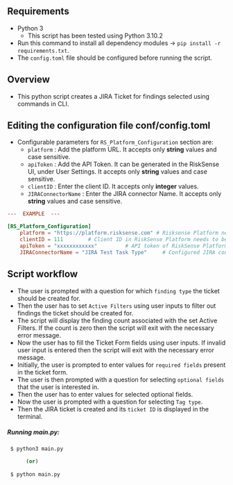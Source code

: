 ## Requirements

 - Python 3
    - This script has been tested using Python 3.10.2
 - Run this command to install all dependency modules -> `pip install -r requirements.txt`.
 - The `config.toml` file should be configured before running the script.


## Overview

 - This python script creates a JIRA Ticket for findings selected using commands in CLI.


## Editing the configuration file conf/config.toml

 - Configurable parameters for `RS_Platform_Configuration` section are:
	- `platform` : Add the platform URL. It accepts only __string__ values and case sensitive.
	- `apiToken` : Add the API Token. It can be generated in the RiskSense UI, under User Settings. It accepts only __string__ values and case sensitive.
	- `clientID` : Enter the client ID. It accepts only __integer__ values.	 
	- `JIRAConnectorName` : Enter the JIRA connector Name. It accepts only __string__ values and case sensitive.


```toml
---  EXAMPLE  ---

[RS_Platform_Configuration]
	platform = "https://platform.risksense.com" # Risksense Platform needs to be filled
	clientID = 111        # Client ID in RiskSense Platform needs to be filled
	apiToken = "xxxxxxxxxxxx"         # API token of RiskSense Platform accont needs to be filled	
	JIRAConnectorName = "JIRA Test Task Type"     # Configured JIRA connector in RS Platform

```

## Script workflow

 - The user is prompted with a question for which `finding type` the ticket should be created for.
 - Then the user has to set `Active Filters` using user inputs to filter out findings the ticket should be created for.
 - The script will display the finding count associated with the set Active Filters. If the count is zero then the script will exit with the necessary error message.
 - Now the user has to fill the Ticket Form fields using user inputs. If invalid user input is entered then the script will exit with the necessary error message.
 - Initially, the user is prompted to enter values for `required fields` present in the ticket form.
 - The user is then prompted with a question for selecting `optional fields` that the user is interested in. 
 - Then the user has to enter values for selected optional fields.
 - Now the user is prompted with a question for selecting `Tag type`.
 - Then the JIRA ticket is created and its `ticket ID` is displayed in the terminal.


##### Running main.py:
```python
 $ python3 main.py

      (or)
      
 $ python main.py
```